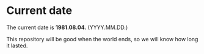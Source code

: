 # Current date

The current date is **1981.08.04.** (YYYY.MM.DD.)

This repository will be good when the world ends, so we will know how long it lasted.